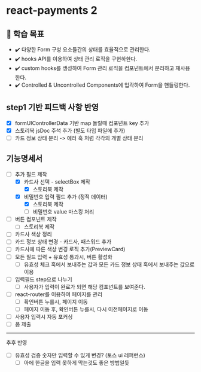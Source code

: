 # react-payments 2

## 📍 학습 목표

- ✔️ 다양한 Form 구성 요소들간의 상태를 효율적으로 관리한다.
- ✔️ hooks API를 이용하여 상태 관리 로직을 구현하한다.
- ✔️ custom hooks를 생성하여 Form 관리 로직을 컴포넌트에서 분리하고 재사용한다.
- ✔️ Controlled & Uncontrolled Components에 입각하여 Form을 핸들링한다.

## step1 기반 피드백 사항 반영

- [x] formUIControllerData 기반 map 돌릴때 컴포넌트 key 추가
- [x] 스토리북 jsDoc 주석 추가 (별도 타입 파일에 추가)
- [ ] 카드 정보 상태 분리 -> 에러 훅 처럼 각각의 개별 상태 분리

## 기능명세서

- [ ] 추가 필드 제작
  - [x] 카드사 선택 - selectBox 제작
    - [x] 스토리북 제작
  - [x] 비밀번호 입력 필드 추가 (정적 데이터)
    - [x] 스토리북 제작
    - [ ] 비밀번호 value 마스킹 처리
- [ ] 버튼 컴포넌트 제작
  - [ ] 스토리북 제작
- [ ] 카드사 색상 정리
- [ ] 카드 정보 상태 변경 - 카드사, 패스워드 추가
- [ ] 카드사에 따른 색상 변경 로직 추가(PreviewCard)
- [ ] 모든 필드 입력 + 유효성 통과시, 버튼 활성화
  - [ ] 유효성 체크 훅에서 보내주는 값과 모든 카드 정보 상태 훅에서 보내주는 값으로 이용
- [ ] 입력필드 step으로 나누기
  - [ ] 사용자가 입력이 완료가 되면 해당 컴포넌트를 보여준다.
- [ ] react-router를 이용하여 페이지를 관리
  - [ ] 확인버튼 누를시, 페이지 이동
  - [ ] 페이지 이동 후, 확인버튼 누를시, 다시 이전페이지로 이동
- [ ] 사용자 입력시 자동 포커싱
- [ ] 폼 제출

---

추후 반영

- [ ] 유효성 검증 숫자만 입력할 수 있게 변경? (토스 ui 레퍼런스)
  - [ ] 아에 한글을 입력 못하게 막는것도 좋은 방법일듯
